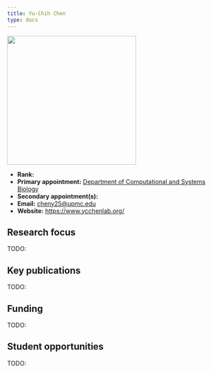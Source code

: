 ```yaml
---
title: Yu-Chih Chen
type: docs
---
```


<img src="https://www.ycchenlab.org/uploads/1/3/4/0/134070160/photo-of-yu-chih-2_orig.jpg" width="300px">

-   **Rank:**
-   **Primary appointment:** [Department of Computational and Systems Biology](https://www.csb.pitt.edu/)
-   **Secondary appointment(s):**
-   **Email:** <cheny25@upmc.edu>
-   **Website:** <https://www.ycchenlab.org/>

## Research focus

TODO:

## Key publications

TODO:

## Funding

TODO:

## Student opportunities

TODO:

